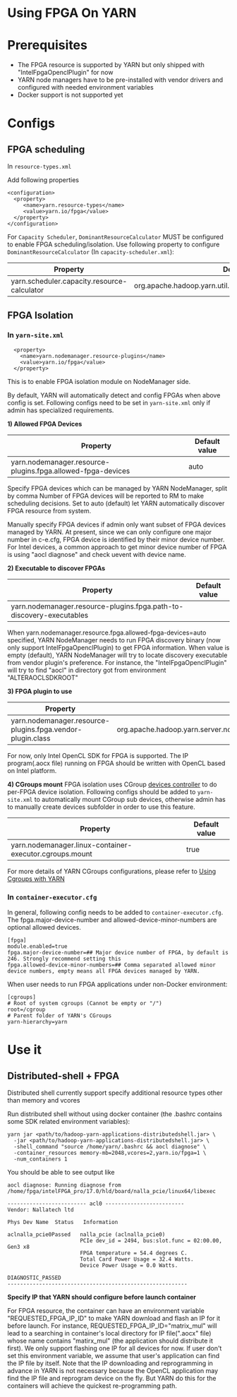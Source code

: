 
<!---
  Licensed under the Apache License, Version 2.0 (the "License");
  you may not use this file except in compliance with the License.
  You may obtain a copy of the License at

   http://www.apache.org/licenses/LICENSE-2.0

  Unless required by applicable law or agreed to in writing, software
  distributed under the License is distributed on an "AS IS" BASIS,
  WITHOUT WARRANTIES OR CONDITIONS OF ANY KIND, either express or implied.
  See the License for the specific language governing permissions and
  limitations under the License. See accompanying LICENSE file.
-->


# Using FPGA On YARN
# Prerequisites

- The FPGA resource is supported by YARN but only shipped with "IntelFpgaOpenclPlugin" for now
- YARN node managers have to be pre-installed with vendor drivers and configured with needed environment variables
- Docker support is not supported yet

# Configs

## FPGA scheduling

In `resource-types.xml`

Add following properties

```
<configuration>
  <property>
     <name>yarn.resource-types</name>
     <value>yarn.io/fpga</value>
  </property>
</configuration>
```

For `Capacity Scheduler`, `DominantResourceCalculator` MUST be configured to enable FPGA scheduling/isolation.
Use following property to configure `DominantResourceCalculator` (In `capacity-scheduler.xml`):

| Property | Default value |
| --- | --- |
| yarn.scheduler.capacity.resource-calculator | org.apache.hadoop.yarn.util.resource.DominantResourceCalculator |


## FPGA Isolation

### In `yarn-site.xml`

```
  <property>
    <name>yarn.nodemanager.resource-plugins</name>
    <value>yarn.io/fpga</value>
  </property>

```

This is to enable FPGA isolation module on NodeManager side.

By default, YARN will automatically detect and config FPGAs when above config is set. Following configs need to be set in `yarn-site.xml` only if admin has specialized requirements.

**1) Allowed FPGA Devices**

| Property | Default value |
| --- | --- |
| yarn.nodemanager.resource-plugins.fpga.allowed-fpga-devices | auto |

  Specify FPGA devices which can be managed by YARN NodeManager, split by comma
  Number of FPGA devices will be reported to RM to make scheduling decisions.
  Set to auto (default) let YARN automatically discover FPGA resource from system.

  Manually specify FPGA devices if admin only want subset of FPGA devices managed by YARN.
  At present, since we can only configure one major number in c-e.cfg, FPGA device is
  identified by their minor device number. For Intel devices, a common approach to get minor
  device number of FPGA is using "aocl diagnose" and check uevent with device name.


**2) Executable to discover FPGAs**

| Property | Default value |
| --- | --- |
| yarn.nodemanager.resource-plugins.fpga.path-to-discovery-executables | |

  When yarn.nodemanager.resource.fpga.allowed-fpga-devices=auto specified, YARN NodeManager needs to run FPGA discovery binary (now only support IntelFpgaOpenclPlugin) to get FPGA information.
  When value is empty (default), YARN NodeManager will try to locate discovery executable from vendor plugin's preference. For instance, the "IntelFpgaOpenclPlugin" will try to find "aocl" in directory got from environment "ALTERAOCLSDKROOT"

**3) FPGA plugin to use**

| Property | Default value |
| --- | --- |
| yarn.nodemanager.resource-plugins.fpga.vendor-plugin.class | org.apache.hadoop.yarn.server.nodemanager.containermanager.resourceplugin.fpga.IntelFpgaOpenclPlugin |

  For now, only Intel OpenCL SDK for FPGA is supported. The IP program(.aocx file) running on FPGA should be written with OpenCL based on Intel platform.

**4) CGroups mount**
FPGA isolation uses CGroup [devices controller](https://www.kernel.org/doc/Documentation/cgroup-v1/devices.txt) to do per-FPGA device isolation. Following configs should be added to `yarn-site.xml` to automatically mount CGroup sub devices, otherwise admin has to manually create devices subfolder in order to use this feature.

| Property | Default value |
| --- | --- |
| yarn.nodemanager.linux-container-executor.cgroups.mount | true |

For more details of YARN CGroups configurations, please refer to [Using Cgroups with YARN](https://hadoop.apache.org/docs/stable/hadoop-yarn/hadoop-yarn-site/NodeManagerCgroups.html)

### In `container-executor.cfg`

In general, following config needs to be added to `container-executor.cfg`. The fpga.major-device-number and allowed-device-minor-numbers are optional allowed devices.

```
[fpga]
module.enabled=true
fpga.major-device-number=## Major device number of FPGA, by default is 246. Strongly recommend setting this
fpga.allowed-device-minor-numbers=## Comma separated allowed minor device numbers, empty means all FPGA devices managed by YARN.
```

When user needs to run FPGA applications under non-Docker environment:

```
[cgroups]
# Root of system cgroups (Cannot be empty or "/")
root=/cgroup
# Parent folder of YARN's CGroups
yarn-hierarchy=yarn
```


# Use it

## Distributed-shell + FPGA

Distributed shell currently support specify additional resource types other than memory and vcores

Run distributed shell without using docker container (the .bashrc contains some SDK related environment variables):

```
yarn jar <path/to/hadoop-yarn-applications-distributedshell.jar> \
  -jar <path/to/hadoop-yarn-applications-distributedshell.jar> \
  -shell_command "source /home/yarn/.bashrc && aocl diagnose" \
  -container_resources memory-mb=2048,vcores=2,yarn.io/fpga=1 \
  -num_containers 1
```

You should be able to see output like

```
aocl diagnose: Running diagnose from /home/fpga/intelFPGA_pro/17.0/hld/board/nalla_pcie/linux64/libexec

------------------------- acl0 -------------------------
Vendor: Nallatech ltd

Phys Dev Name  Status   Information

aclnalla_pcie0Passed   nalla_pcie (aclnalla_pcie0)
                       PCIe dev_id = 2494, bus:slot.func = 02:00.00, Gen3 x8
                       FPGA temperature = 54.4 degrees C.
                       Total Card Power Usage = 32.4 Watts.
                       Device Power Usage = 0.0 Watts.

DIAGNOSTIC_PASSED
---------------------------------------------------------

```

**Specify IP that YARN should configure before launch container**

  For FPGA resource, the container can have an environment variable "REQUESTED_FPGA_IP_ID" to make YARN download and flash an IP for it before launch.
  For instance, REQUESTED_FPGA_IP_ID="matrix_mul" will lead to a searching in container's local directory for IP file(".aocx" file) whose name contains "matirx_mul" (the application should distribute it first).
  We only support flashing one IP for all devices for now. If user don't set this environment variable, we assume that user's application can find the IP file by itself.
  Note that the IP downloading and reprogramming in advance in YARN is not necessary because
  the OpenCL application may find the IP file and reprogram device on the fly. But YARN do this
  for the containers will achieve the quickest re-programming path.



